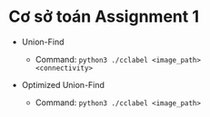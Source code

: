 # Cơ sở toán Assignment 1

- Union-Find
  - Command: <code>python3 ./cclabel \<image_path> \<connectivity></code>

- Optimized Union-Find
  - Command: <code>python3 ./cclabel \<image_path></code>